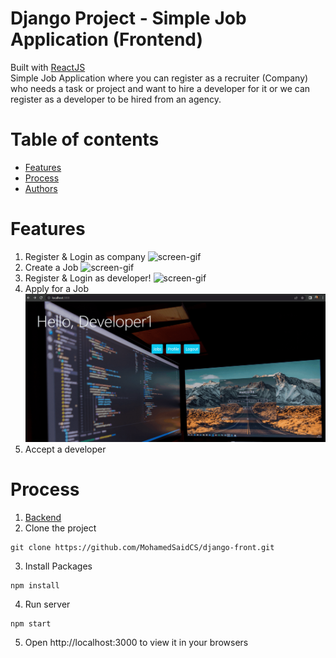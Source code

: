 # Django Project - Simple Job Application (Frontend)
Built with [ReactJS](https://reactjs.org/) \
Simple Job Application where you can register as a recruiter (Company) who needs a task or project and want to hire a developer for it or we can register as a developer to be hired from an agency.

# Table of contents
- [Features](#features)
- [Process](#process)
- [Authors](#authors)

# Features
1) Register & Login as company
![screen-gif](./features/01.gif)
2) Create a Job
![screen-gif](./features/02.gif)
3) Register & Login as developer!
![screen-gif](./features/03.gif)
4) Apply for a Job
![screen-gif](./features/04.gif)
5) Accept a developer

# Process
1) [Backend](https://github.com/yhyamohamed/job_app_django)
2) Clone the project
```
git clone https://github.com/MohamedSaidCS/django-front.git
```
3) Install Packages
```
npm install
```
4) Run server
```
npm start
```
5) Open http://localhost:3000 to view it in your browsers